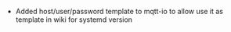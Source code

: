 - Added host/user/password template to mqtt-io to allow use it as template in wiki for systemd version
